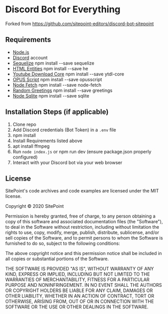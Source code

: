 # Discord Bot for Everything

Forked from https://github.com/sitepoint-editors/discord-bot-sitepoint

## Requirements

- [Node.js](http://nodejs.org/)
- [Discord](https://discordapp.com/) account
- [Sequelize](https://sequelize.org) npm install --save sequelize
- [HTML Entities](https://github.com/mathiasbynens/he) npm install --save he
- [Youtube Download Core](https://github.com/fent/node-ytdl-core) npm install --save ytdl-core
- [OPUS Script](https://github.com/abalabahaha/opusscript) npm install --save opusscript
- [Node Fetch](https://github.com/node-fetch/node-fetch) npm install --save node-fetch
- [Random Greetings](https://github.com/hafffe/greetings) npm install --save greetings
- [Node Sqlite](https://github.com/kriasoft/node-sqlite) npm install --save sqlite

## Installation Steps (if applicable)

1. Clone repo
2. Add Discord credentials (Bot Token) in a `.env` file
3. npm install
4. Install Requirements listed above
5. apt install ffmpeg
6. Run `node index.js` or npm run dev (ensure package.json properly configured)
7. Interact with your Discord bot via your web browser

## License

SitePoint's code archives and code examples are licensed under the MIT license.

Copyright © 2020 SitePoint

Permission is hereby granted, free of charge, to any person obtaining a copy of this software and associated documentation files (the "Software"), to deal in the Software without restriction, including without limitation the rights to use, copy, modify, merge, publish, distribute, sublicense, and/or sell copies of the Software, and to permit persons to whom the Software is furnished to do so, subject to the following conditions:

The above copyright notice and this permission notice shall be included in all copies or substantial portions of the Software.

THE SOFTWARE IS PROVIDED "AS IS", WITHOUT WARRANTY OF ANY KIND, EXPRESS OR IMPLIED, INCLUDING BUT NOT LIMITED TO THE WARRANTIES OF MERCHANTABILITY, FITNESS FOR A PARTICULAR PURPOSE AND NONINFRINGEMENT. IN NO EVENT SHALL THE AUTHORS OR COPYRIGHT HOLDERS BE LIABLE FOR ANY CLAIM, DAMAGES OR OTHER LIABILITY, WHETHER IN AN ACTION OF CONTRACT, TORT OR OTHERWISE, ARISING FROM, OUT OF OR IN CONNECTION WITH THE SOFTWARE OR THE USE OR OTHER DEALINGS IN THE SOFTWARE.
